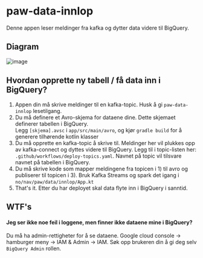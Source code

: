 # paw-data-innlop

Denne appen leser meldinger fra kafka og dytter data videre til BigQuery.

## Diagram
![image](https://user-images.githubusercontent.com/701351/221847343-2fc0ecbf-cd3a-47aa-9f93-4e4153de1d32.png)

## Hvordan opprette ny tabell / få data inn i BigQuery?

1. Appen din må skrive meldinger til en kafka-topic. Husk å gi `paw-data-innlop` lesetilgang.
2. Du må definere et Avro-skjema for dataene dine. Dette skjemaet definerer tabellen i BigQuery.  
Legg `[skjema].avsc` i `app/src/main/avro`, og kjør `gradle build` for å generere tilhørende kotlin klasser
3. Du må opprette en kafka-topic å skrive til. Meldinger her vil plukkes opp av kafka-connect og dyttes videre til BigQuery. 
Legg til i topic-listen her: `.github/workflows/deploy-topics.yaml`. Navnet på topic vil tilsvare navnet på tabellen i BigQuery.
4. Du må skrive kode som mapper meldingene fra topicen i 1) til avro og publiserer til topicen i 3).
Bruk Kafka Streams og spark det igang i `no/nav/paw/data/innlop/App.kt`
5. That's it. Etter du har deployet skal data flyte inn i BigQuery i sanntid.

## WTF's

#### Jeg ser ikke noe feil i loggene, men finner ikke dataene mine i BigQuery?
Du må ha admin-rettigheter for å se dataene. Google cloud console -> hamburger meny -> IAM & Admin -> IAM. Søk opp brukeren din å gi deg selv `BigQuery Admin` rollen.
